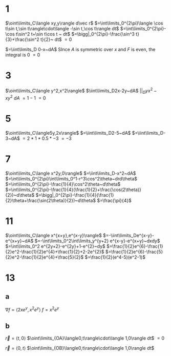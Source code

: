 # 1

$\oint\limits_C\langle xy,y\rangle d\vec r$
$=\int\limits_0^{2\pi}\langle \cos t\sin t,\sin t\rangle\cdot\langle -\sin t,\cos t\rangle dt$
$=\int\limits_0^{2\pi}-\cos t\sin^2 t+\sin t\cos t ~ dt$
$=\bigg|_0^{2\pi}-\frac{\sin^3 t}{3}+\frac{\sin^2 t}{2}~ dt$
$=0$

$=\iint\limits_D 0-x~dA$
SInce $A$ is symmetric over $x$ and $F$ is even, the integral is $0$
$=0$

# 3

$\oint\limits_C\langle y^2,x^2\rangle$
$\iint\limits_D2x-2y~dA$
$\bigg|\bigg|_Dyx^2-xy^2~dA$
$=1-1$
$=0$

# 5

$\oint\limits_C\langle5y,2x\rangle$
$=\iint\limits_D2-5~dA$
$=\iint\limits_D-3~dA$
$=2*1*0.5*-3$
$=-3$

# 7

$\oint\limits_C\langle x^2y,0\rangle$
$=\iint\limits_D-x^2~dA$
$=\int\limits_0^{2\pi}\int\limits_0^1-r^3\cos^2\theta~drd\theta$
$=\int\limits_0^{2\pi}-\frac{1}{4}\cos^2\theta~d\theta$
$=\int\limits_0^{2\pi}-\frac{1}{4}(\frac{1}{2}+\frac{\cos(2\theta)}{2})~d\theta$
$=\bigg|_0^{2\pi}-\frac{1}{4}(\frac{1}{2}\theta+\frac{\sin(2\theta)}{2})~d\theta$
$=\frac{\pi}{4}$

# 11

$\oint\limits_C\langle x^{x+y},e^{x-y}\rangle$
$=-\iint\limits_De^{x-y}-e^{x+y}~dA$
$=-\int\limits_0^2\int\limits_y^{y+2} e^{x-y}-e^{x+y}~dxdy$
$=\int\limits_0^2 e^{2y+2}-e^{2y}+1-e^{2}~dy$
$=\frac{1}{2}e^{6}-\frac{1}{2}e^2-\frac{1}{2}e^{4}+\frac{1}{2}+2-2e^{2}$
$=\frac{1}{2}e^{6}-\frac{5}{2}e^2-\frac{1}{2}e^{4}+\frac{5}{2}$
$=\frac{1}{2}(e^4-5)(e^2-1)$

# 13

## a

$\nabla f=\langle 2xe^y,x^2e^y\rangle$
$f=x^2e^y$

## b

$\vec r=\langle t,0\rangle$
$\oint\limits_{OA}\langle0,t\rangle\cdot\langle 1,0\rangle dt$
$=0$

$\vec r=\langle0,t\rangle$
$\oint\limits_{OB}\langle0,t\rangle\cdot\langle 1,0\rangle dt$

